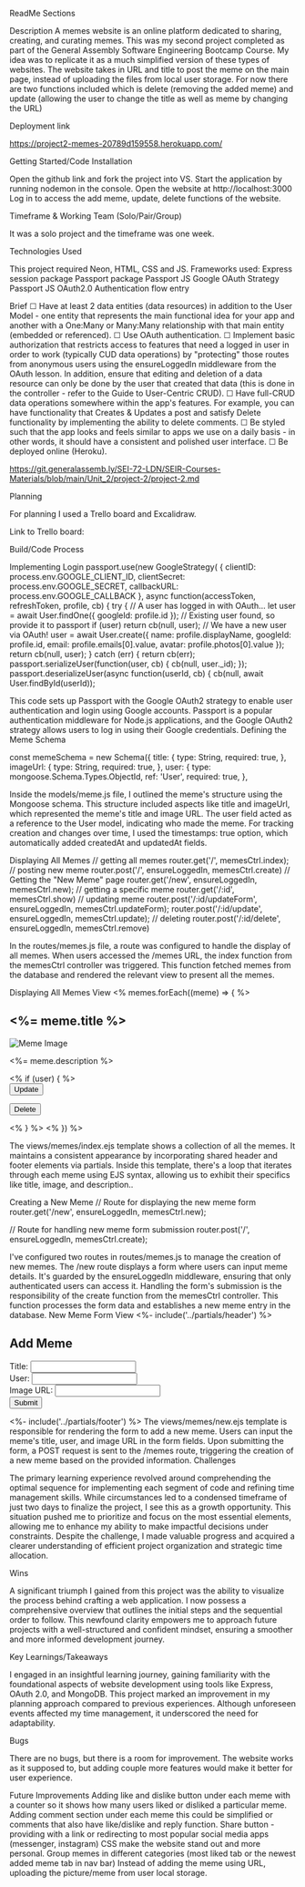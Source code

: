 ReadMe Sections

Description
A memes website is an online platform dedicated to sharing, creating, and curating memes. This was my second project completed as part of the General Assembly Software Engineering Bootcamp Course. My idea was to replicate it as a much simplified version of these types of websites. The website takes in URL and title to post the meme on the main page, instead of uploading the files from local user storage. For now there are two functions included which is delete (removing the added meme) and update (allowing the user to change the title as well as meme by changing the URL)



Deployment link

https://project2-memes-20789d159558.herokuapp.com/



Getting Started/Code Installation

Open the github link and fork the project into VS.
Start the application by running nodemon in the console.
Open the website at http://localhost:3000
Log in to access the add meme, update, delete functions of the website.





Timeframe & Working Team (Solo/Pair/Group)

It was a solo project and the timeframe was one week.





Technologies Used

This project required Neon, HTML, CSS and JS.
Frameworks used: 
Express session package 
Passport package 
Passport JS Google OAuth Strategy 
Passport JS OAuth2.0 Authentication flow entry





Brief
☐ Have at least 2 data entities (data resources) in addition to the User Model - one entity that represents the main functional idea for your app and another with a One:Many or Many:Many relationship with that main entity (embedded or referenced).
☐ Use OAuth authentication.
☐ Implement basic authorization that restricts access to features that need a logged in user in order to work (typically CUD data operations) by "protecting" those routes from anonymous users using the ensureLoggedIn middleware from the OAuth lesson. In addition, ensure that editing and deletion of a data resource can only be done by the user that created that data (this is done in the controller - refer to the Guide to User-Centric CRUD).
☐ Have full-CRUD data operations somewhere within the app's features. For example, you can have functionality that Creates & Updates a post and satisfy Delete functionality by implementing the ability to delete comments.
☐ Be styled such that the app looks and feels similar to apps we use on a daily basis - in other words, it should have a consistent and polished user interface.
☐ Be deployed online (Heroku).

https://git.generalassemb.ly/SEI-72-LDN/SEIR-Courses-Materials/blob/main/Unit_2/project-2/project-2.md



Planning

For planning I used a Trello board and Excalidraw.

Link to Trello board:











Build/Code Process

Implementing Login 
passport.use(new GoogleStrategy(
{
clientID: process.env.GOOGLE_CLIENT_ID,
clientSecret: process.env.GOOGLE_SECRET,
callbackURL: process.env.GOOGLE_CALLBACK
},
async function(accessToken, refreshToken, profile, cb) {
try {
// A user has logged in with OAuth...
let user = await User.findOne({ googleId: profile.id });
// Existing user found, so provide it to passport
if (user) return cb(null, user);
// We have a new user via OAuth!
user = await User.create({
name: profile.displayName,
googleId: profile.id,
email: profile.emails[0].value,
avatar: profile.photos[0].value
});
return cb(null, user);
} catch (err) {
return cb(err);
passport.serializeUser(function(user, cb) {
cb(null, user._id);
});
passport.deserializeUser(async function(userId, cb) {
cb(null, await User.findById(userId));

This code sets up Passport with the Google OAuth2 strategy to enable user authentication and login using Google accounts. Passport is a popular authentication middleware for Node.js applications, and the Google OAuth2 strategy allows users to log in using their Google credentials.
Defining the Meme Schema 

const memeSchema = new Schema({
title: {
type: String,
required: true,
},
imageUrl: {
type: String,
required: true,
},
user: {
type: mongoose.Schema.Types.ObjectId,
ref: 'User',
required: true,
},

Inside the models/meme.js file, I outlined the meme's structure using the Mongoose schema. This structure included aspects like title and imageUrl, which represented the meme's title and image URL. The user field acted as a reference to the User model, indicating who made the meme. For tracking creation and changes over time, I used the timestamps: true option, which automatically added createdAt and updatedAt fields.

Displaying All Memes 
// getting all memes
router.get('/', memesCtrl.index);
// posting new meme
router.post('/', ensureLoggedIn, memesCtrl.create)
// Getting the "New Meme" page
router.get('/new', ensureLoggedIn, memesCtrl.new);
// getting a specific meme
router.get('/:id', memesCtrl.show)
// updating meme
router.post('/:id/updateForm', ensureLoggedIn, memesCtrl.updateForm);
router.post('/:id/update', ensureLoggedIn, memesCtrl.update);
// deleting
router.post('/:id/delete', ensureLoggedIn, memesCtrl.remove)

In the routes/memes.js file, a route was configured to handle the display of all memes. When users accessed the /memes URL, the index function from the memesCtrl controller was triggered. This function fetched memes from the database and rendered the relevant view to present all the memes.

Displaying All Memes View 
<% memes.forEach((meme) => { %>
<div class="meme">
<h2><%= meme.title %></h2>
<img src="<%= meme.imageUrl %>" alt="Meme Image">
<p><%= meme.description %></p>
</div>
<% if (user) { %>
<div class="button-group">
<form action="/memes/<%= meme._id %>/updateForm" method="post" class="btn update-form">
<button type="submit" class="button-update">Update</button>
</form>
<form action="/memes/<%= meme._id %>/delete" method="post" class="btn delete-form">
<button type="submit" class="button-delete">Delete</button>
</form>
</div>
<% } %>
<% }) %>

The views/memes/index.ejs template shows a collection of all the memes. It maintains a consistent appearance by incorporating shared header and footer elements via partials. Inside this template, there's a loop that iterates through each meme using EJS syntax, allowing us to exhibit their specifics like title, image, and description..

Creating a New Meme 
// Route for displaying the new meme form
router.get('/new', ensureLoggedIn, memesCtrl.new);


// Route for handling new meme form submission
router.post('/', ensureLoggedIn, memesCtrl.create);

I've configured two routes in routes/memes.js to manage the creation of new memes. The /new route displays a form where users can input meme details. It's guarded by the ensureLoggedIn middleware, ensuring that only authenticated users can access it. Handling the form's submission is the responsibility of the create function from the memesCtrl controller. This function processes the form data and establishes a new meme entry in the database.
New Meme Form View 
<%- include('../partials/header') %>


<h2>Add Meme</h2>


<form class="addMemeForm" action="/memes" method="POST">
<div>
<label for="title">Title:</label>
<input type="text" id="title" name="title" required>
</div>
<div>
<label for="user">User:</label>
<input type="text" id="user" name="user" required>
</div>
<div>
<label for="imageUrl">Image URL:</label>
<input type="text" id="imageUrl" name="imageUrl" required>
</div>
<button type="submit">Submit</button>
</form>


<%- include('../partials/footer') %>
The views/memes/new.ejs template is responsible for rendering the form to add a new meme. Users can input the meme's title, user, and image URL in the form fields. Upon submitting the form, a POST request is sent to the /memes route, triggering the creation of a new meme based on the provided information.
Challenges

The primary learning experience revolved around comprehending the optimal sequence for implementing each segment of code and refining time management skills. While circumstances led to a condensed timeframe of just two days to finalize the project, I see this as a growth opportunity. This situation pushed me to prioritize and focus on the most essential elements, allowing me to enhance my ability to make impactful decisions under constraints. Despite the challenge, I made valuable progress and acquired a clearer understanding of efficient project organization and strategic time allocation.

Wins

A significant triumph I gained from this project was the ability to visualize the process behind crafting a web application. I now possess a comprehensive overview that outlines the initial steps and the sequential order to follow. This newfound clarity empowers me to approach future projects with a well-structured and confident mindset, ensuring a smoother and more informed development journey.

Key Learnings/Takeaways

I engaged in an insightful learning journey, gaining familiarity with the foundational aspects of website development using tools like Express, OAuth 2.0, and MongoDB. This project marked an improvement in my planning approach compared to previous experiences. Although unforeseen events affected my time management, it underscored the need for adaptability. 



Bugs

There are no bugs, but there is a room for improvement. The website works as it supposed to, but adding couple more features would make it better for user experience. 



Future Improvements
Adding like and dislike button under each meme with a counter so it shows how many users liked or disliked a particular meme.
Adding comment section under each meme this could be simplified or comments that also have like/dislike and reply function. 
Share button - providing with a link or redirecting to most popular social media apps (messenger, instagram)
CSS make the website stand out and more personal.
Group memes in different categories (most liked tab or the newest added meme tab in nav bar)
Instead of adding the meme using URL, uploading the picture/meme from user local storage. 






